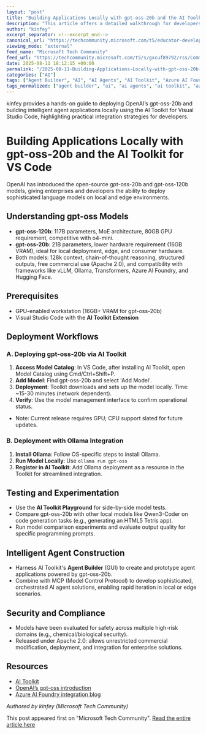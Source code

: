 ```yaml
---
layout: "post"
title: "Building Applications Locally with gpt-oss-20b and the AI Toolkit for VS Code"
description: "This article offers a detailed walkthrough for developers and enterprises on deploying and building applications with OpenAI's open-source models gpt-oss-20b and gpt-oss-120b using the AI Toolkit for Visual Studio Code. It emphasizes local deployment, model testing, intelligent agent creation, and integration with frameworks like Ollama. Azure AI Foundry integration and best practices for effective development and experimentation are highlighted throughout."
author: "kinfey"
excerpt_separator: <!--excerpt_end-->
canonical_url: "https://techcommunity.microsoft.com/t5/educator-developer-blog/building-application-with-gpt-oss-20b-with-ai-toolkit/ba-p/4441486"
viewing_mode: "external"
feed_name: "Microsoft Tech Community"
feed_url: "https://techcommunity.microsoft.com/t5/s/gxcuf89792/rss/Community"
date: 2025-08-11 18:12:15 +00:00
permalink: "/2025-08-11-Building-Applications-Locally-with-gpt-oss-20b-and-the-AI-Toolkit-for-VS-Code.html"
categories: ["AI"]
tags: ["Agent Builder", "AI", "AI Agents", "AI Toolkit", "Azure AI Foundry", "Community", "Edge AI", "Gpt Oss 120b", "Gpt Oss 20b", "Hugging Face", "Inference Frameworks", "Local AI Deployment", "MCP (model Control Protocol)", "Mixture Of Experts", "Model Testing", "MXFP4 Quantization", "Ollama", "OpenAI", "Transformers", "Vllm", "VS Code", "VS Code Extension"]
tags_normalized: ["agent builder", "ai", "ai agents", "ai toolkit", "azure ai foundry", "community", "edge ai", "gpt oss 120b", "gpt oss 20b", "hugging face", "inference frameworks", "local ai deployment", "mcp model control protocol", "mixture of experts", "model testing", "mxfp4 quantization", "ollama", "openai", "transformers", "vllm", "vs code", "vs code extension"]
---
```


kinfey provides a hands-on guide to deploying OpenAI’s gpt-oss-20b and building intelligent agent applications locally using the AI Toolkit for Visual Studio Code, highlighting practical integration strategies for developers.<!--excerpt_end-->

# Building Applications Locally with gpt-oss-20b and the AI Toolkit for VS Code

OpenAI has introduced the open-source gpt-oss-20b and gpt-oss-120b models, giving enterprises and developers the ability to deploy sophisticated language models on local and edge environments.

## Understanding gpt-oss Models

- **gpt-oss-120b**: 117B parameters, MoE architecture, 80GB GPU requirement, competitive with o4-mini.
- **gpt-oss-20b**: 21B parameters, lower hardware requirement (16GB VRAM), ideal for local deployment, edge, and consumer hardware.
- Both models: 128k context, chain-of-thought reasoning, structured outputs, free commercial use (Apache 2.0), and compatibility with frameworks like vLLM, Ollama, Transformers, Azure AI Foundry, and Hugging Face.

## Prerequisites

- GPU-enabled workstation (16GB+ VRAM for gpt-oss-20b)
- Visual Studio Code with the **AI Toolkit Extension**

## Deployment Workflows

### A. Deploying gpt-oss-20b via AI Toolkit

1. **Access Model Catalog**: In VS Code, after installing AI Toolkit, open Model Catalog using Cmd/Ctrl+Shift+P.
2. **Add Model**: Find gpt-oss-20b and select 'Add Model'.
3. **Deployment**: Toolkit downloads and sets up the model locally. Time: ~15-30 minutes (network dependent).
4. **Verify**: Use the model management interface to confirm operational status.
- Note: Current release requires GPU; CPU support slated for future updates.

### B. Deployment with Ollama Integration

1. **Install Ollama**: Follow OS-specific steps to install Ollama.
2. **Run Model Locally**: Use `ollama run gpt-oss`
3. **Register in AI Toolkit**: Add Ollama deployment as a resource in the Toolkit for streamlined integration.

## Testing and Experimentation

- Use the **AI Toolkit Playground** for side-by-side model tests.
- Compare gpt-oss-20b with other local models like Qwen3-Coder on code generation tasks (e.g., generating an HTML5 Tetris app).
- Run model comparison experiments and evaluate output quality for specific programming prompts.

## Intelligent Agent Construction

- Harness AI Toolkit's **Agent Builder** (GUI) to create and prototype agent applications powered by gpt-oss-20b.
- Combine with MCP (Model Control Protocol) to develop sophisticated, orchestrated AI agent solutions, enabling rapid iteration in local or edge scenarios.

## Security and Compliance

- Models have been evaluated for safety across multiple high-risk domains (e.g., chemical/biological security).
- Released under Apache 2.0: allows unrestricted commercial modification, deployment, and integration for enterprise solutions.

## Resources

- [AI Toolkit](https://aka.ms/aitoolkit)
- [OpenAI’s gpt-oss introduction](https://openai.com/index/introducing-gpt-oss/)
- [Azure AI Foundry integration blog](https://azure.microsoft.com/en-us/blog/openais-open%E2%80%91source-model-gpt%E2%80%91oss-on-azure-ai-foundry-and-windows-ai-foundry/)

_Authored by kinfey (Microsoft Tech Community)_

This post appeared first on "Microsoft Tech Community". [Read the entire article here](https://techcommunity.microsoft.com/t5/educator-developer-blog/building-application-with-gpt-oss-20b-with-ai-toolkit/ba-p/4441486)
